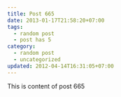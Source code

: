 ```yaml
---
title: Post 665
date: 2013-01-17T21:58:20+07:00
tags:
  - random post
  - post has 5
category:
  - random post
  - uncategorized
updated: 2012-04-14T16:31:05+07:00
---
```

This is content of post 665